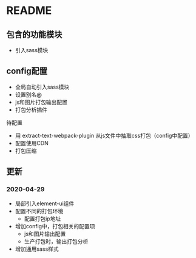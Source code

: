 # README

## 包含的功能模块
- 引入sass模块



## config配置
- 全局自动引入sass模块
- 设置别名@
- js和图片打包输出配置
- 打包分析插件

待配置
- 用 extract-text-webpack-plugin 从js文件中抽取css打包（config中配置）
- 配置使用CDN
- 打包压缩


## 更新

### 2020-04-29
- 局部引入element-ui组件
- 配置不同的打包环境
  - 配置打包ip地址
- 增加config中，打包相关的配置项
  - js和图片输出配置
  - 生产打包时，输出打包分析
- 增加通用sass样式

